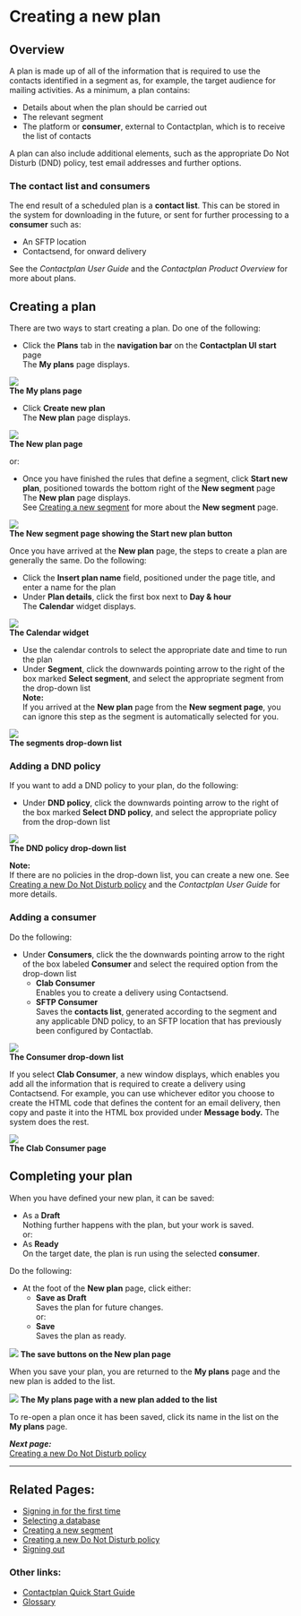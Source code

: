 # Creating a new plan

## Overview  

A plan is made up of all of the information that is required to use the contacts identified in a segment as, for example, the target audience for mailing activities. As a minimum, a plan contains:

- Details about when the plan should be carried out  
- The relevant segment  
- The platform or **consumer**, external to Contactplan, which is to receive the list of contacts    

A plan can also include additional elements, such as the appropriate Do Not Disturb (DND) policy, test email addresses and further options.  

### The contact list and consumers  

The end result of a scheduled plan is a **contact list**. This can be stored in the system for downloading in the future, or sent for further processing to a **consumer** such as:

- An SFTP location  
- Contactsend, for onward delivery  

See the *Contactplan User Guide* and the *Contactplan Product Overview* for more about plans.  

## Creating a plan  

There are two ways to start creating a plan. Do one of the following: 

- Click the **Plans** tab in the **navigation bar** on the **Contactplan UI start** page  
  The **My plans** page displays.  

![](MyPlansContactlabIT160530.jpg)  
**The My plans page**  

- Click **Create new plan**  
  The **New plan** page displays.  

![](NewPlanContactlabDev160606.jpg)  
**The New plan page**  
  
  or:  
  
- Once you have finished the rules that define a segment, click **Start new plan**, positioned towards the bottom right of the **New segment** page  
  The **New plan** page displays.  
  See [Creating a new segment](CreatingNewSegment.md) for more about the **New segment** page.  

![](StartNewPlanContactlabIT160606.jpg)  
**The New segment page showing the Start new plan button**  

Once you have arrived at the **New plan** page, the steps to create a plan are generally the same. Do the following:

- Click the **Insert plan name** field, positioned under the page title, and enter a name for the plan  
- Under **Plan details**, click the first box next to **Day & hour**  
  The **Calendar** widget displays.  

![](CalendarContactlabDev160606A.jpg)  
**The Calendar widget**  

- Use the calendar controls to select the appropriate date and time to run the plan  
- Under **Segment**, click the downwards pointing arrow to the right of the box marked **Select segment**, and select the appropriate segment from the drop-down list  
  **Note:**  
  If you arrived at the **New plan** page from the **New segment page**, you can ignore this step as the segment is automatically selected for you.  

![](PlanSegmentContactlabIT160606.jpg)  
**The segments drop-down list**  

### Adding a DND policy

If you want to add a DND policy to your plan, do the following:  

- Under **DND policy**, click the downwards pointing arrow to the right of the box marked **Select DND policy**, and select the appropriate policy from the drop-down list  

![](DNDPolicyContactlabIT160606.jpg)  
**The DND policy drop-down list**  

**Note:**  
If there are no policies in the drop-down list, you can create a new one. See [Creating a new Do Not Disturb policy](CreatingNewDND.md) and the *Contactplan User Guide* for more details.  

### Adding a consumer  

Do the following:  

- Under **Consumers**, click the the downwards pointing arrow to the right of the box labeled **Consumer** and select the required option from the drop-down list  
  - **Clab Consumer**  
   Enables you to create a delivery using Contactsend.  
  - **SFTP Consumer**  
   Saves the **contacts list**, generated according to the segment and any applicable DND policy, to an SFTP location that has previously been configured by Contactlab.  

![](ConsumerContactlabDev160606.jpg)  
**The Consumer drop-down list**  

If you select **Clab Consumer**, a new window displays, which enables you add all the information that is required to create a delivery using Contactsend. For example, you can use whichever editor you choose to create the HTML code that defines the content for an email delivery, then copy and paste it into the HTML box provided under **Message body.** The system does the rest.  

![](ContactSendDeliveryContactlabDev160606.jpg)  
**The Clab Consumer page**  

## Completing your plan

When you have defined your new plan, it can be saved:  

- As a **Draft**  
  Nothing further happens with the plan, but your work is saved.  
  or:  
- As **Ready**  
  On the target date, the plan is run using the selected **consumer**.

Do the following: 

- At the foot of the **New plan** page, click either:  
  - **Save as Draft**  
   Saves the plan for future changes.  
   or:  
  - **Save**   
   Saves the plan as ready.  

![](DraftOrReadyContactlabDev160606.jpg)
**The save buttons on the New plan page**

When you save your plan, you are returned to the **My plans** page and the new plan is added to the list.  

![](NewPlanAddedContactlabIT160606.jpg)
**The My plans page with a new plan added to the list**  

To re-open a plan once it has been saved, click its name in the list on the **My plans** page.  

***Next page:***  
[Creating a new Do Not Disturb policy](CreatingNewDND.md)  

----------

## Related Pages:  

* [Signing in for the first time](FirstSignIn.md)  
* [Selecting a database](SelectingDatabase.md)  
* [Creating a new segment](CreatingNewSegment.md)  
* [Creating a new Do Not Disturb policy](CreatingNewDND.md)  
* [Signing out](SigningOut.md)  

### Other links:  

* [Contactplan Quick Start Guide](README.md)  
* [Glossary](Glossary.md)  